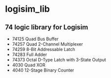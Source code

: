 # logisim_lib

## 74 logic library for Logisim
- 74125 Quad Bus Buffer
- 74257 Quad 2-Channel Multiplexer
- 74259 8-Bit Addressable Latch
- 74283 Full Adder
- 74373 Octal D-Type Latch with 3-State Output
- 4030 Quad XOR
- 4040 12-Stage Binary Counter